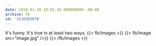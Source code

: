 ```yaml
---
date: 2018-01-20 19:01:10.000000000 -08:00
archive: fb
id: '1516503670'
---
```


It's funny. It's true in at least two ways.
{{< fb/images >}}
{{< fb/image src="image.jpg" />}}
{{< /fb/images >}}
